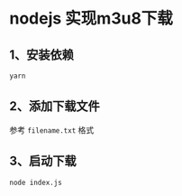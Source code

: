 # nodejs 实现m3u8下载

## 1、安装依赖
```bash
yarn 
```

## 2、添加下载文件 

参考 `filename.txt` 格式

## 3、启动下载
```bash
node index.js
```
